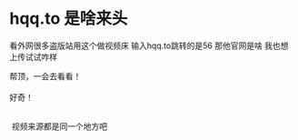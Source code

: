 # hqq.to 是啥来头


看外网很多盗版站用这个做视频床 输入hqq.to跳转的是56 那他官网是啥 我也想上传试试咋样 

帮顶，一会去看看！<br />
<br />
好奇！<br />
<br />
<img src="static/image/smiley/default/time.gif" smilieid="15" border="0" alt="" /><img src="static/image/smiley/default/time.gif" smilieid="15" border="0" alt="" /><img src="static/image/smiley/default/time.gif" smilieid="15" border="0" alt="" />

<img src="static/image/smiley/default/lol.gif" smilieid="12" border="0" alt="" /> 视频来源都是同一个地方吧
